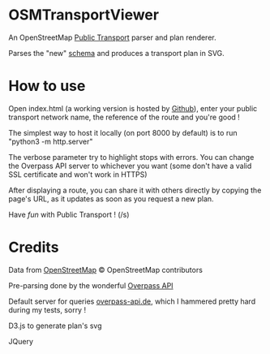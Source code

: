 OSMTransportViewer
==================

An OpenStreetMap [Public Transport](https://wiki.openstreetmap.org/wiki/Public_transport) parser and plan renderer.

Parses the "new" [schema](https://wiki.openstreetmap.org/wiki/Proposed_features/Public_Transport) and produces a transport plan in SVG.

# How to use #

Open index.html (a working version is hosted by [Github](https://gileri.github.io/OSMTransportViewer/)),
enter your public transport network name, the reference of the route and you're good !

The simplest way to host it locally (on port 8000 by default) is to run "python3 -m http.server"

The verbose parameter try to highlight stops with errors.
You can change the Overpass API server to whichever you want (some don't have a valid SSL certificate and won't work in HTTPS)

After displaying a route, you can share it with others directly by copying the page's URL, as it updates as soon as you request a new plan.

Have *fun* with Public Transport ! (/s)

# Credits #

Data from [OpenStreetMap](http://www.openstreetmap.org) © OpenStreetMap contributors

Pre-parsing done by the wonderful [Overpass API](http://wiki.openstreetmap.org/wiki/Overpass_API)

Default server for queries [overpass-api.de](http://overpass-api.de/), which I hammered pretty hard during my tests, sorry !

D3.js to generate plan's svg

JQuery
